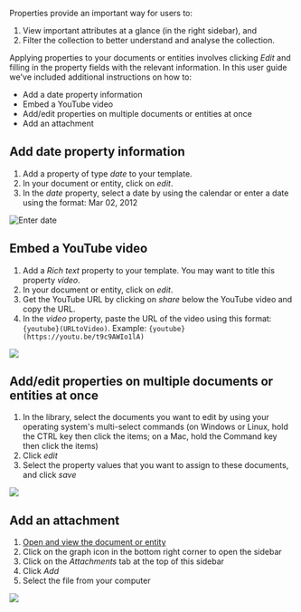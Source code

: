 Properties provide an important way for users to: 
1. View important attributes at a glance (in the right sidebar), and 
2. Filter the collection to better understand and analyse the collection.

Applying properties to your documents or entities involves clicking _Edit_ and filling in the property fields with the relevant information. In this user guide we've included additional instructions on how to:

* Add a date property information
* Embed a YouTube video
* Add/edit properties on multiple documents or entities at once
* Add an attachment

## Add date property information
1. Add a property of type _date_ to your template. 
2. In your document or entity, click on _edit_.
3. In the _date_ property, select a date by using the calendar or enter a date using the format: Mar 02, 2012

![Enter date](http://www.uwazi.io/wp-content/uploads/2017/04/date-property.png)

## Embed a YouTube video
1. Add a _Rich text_ property to your template. You may want to title this property _video_. 
2. In your document or entity, click on _edit_. 
3. Get the YouTube URL by clicking on _share_ below the YouTube video and copy the URL.
4. In the _video_ property, paste the URL of the video using this format: `{youtube}(URLtoVideo)`. Example: `{youtube}(https://youtu.be/t9c9AWIo1lA)`

![](http://g.recordit.co/GO205KPeUE.gif)

## Add/edit properties on multiple documents or entities at once
1. In the library, select the documents you want to edit by using your operating system's multi-select commands (on Windows or Linux, hold the CTRL key then click the items; on a Mac, hold the Command key then click the items)
2. Click _edit_
3. Select the property values that you want to assign to these documents, and click _save_

![](http://g.recordit.co/MTOmvXjhv9.gif)

## Add an attachment
1. [Open and view the document or entity](https://github.com/huridocs/uwazi/wiki/Open-and-view-a-document)
2. Click on the graph icon in the bottom right corner to open the sidebar
3. Click on the _Attachments_ tab at the top of this sidebar
4. Click _Add_
5. Select the file from your computer

![](http://g.recordit.co/k41u2h3Kdy.gif)